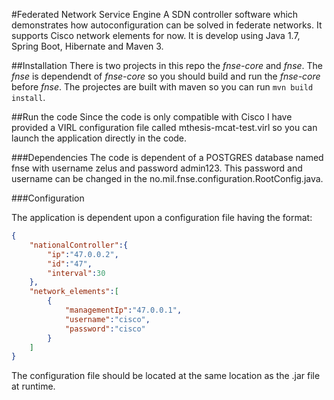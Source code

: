 #Federated Network Service Engine
A SDN controller software which demonstrates how autoconfiguration can be solved in federate networks. 
It supports Cisco network elements for now. It is develop using Java 1.7, Spring Boot, Hibernate and Maven 3. 


##Installation
There is two projects in this repo the _fnse-core_ and _fnse_. The _fnse_ is dependendt 
of _fnse-core_ so you should build and run the _fnse-core_ before _fnse_. The projectes are built with maven so you can run
`mvn build install`. 

##Run the code
Since the code is only compatible with Cisco I have provided a VIRL configuration file called mthesis-mcat-test.virl so you can launch the application directly in the code.

###Dependencies
The code is dependent of a POSTGRES database named fnse with username zelus and password admin123. This password and username can be changed in the no.mil.fnse.configuration.RootConfig.java.

###Configuration 

The application is dependent upon a configuration file having the format:

```json
{
	"nationalController":{
		"ip":"47.0.0.2",
		"id":"47",
		"interval":30
	},
	"network_elements":[
		{
			"managementIp":"47.0.0.1",
			"username":"cisco",
			"password":"cisco"
		}
	]
}
```
The configuration file should be located at the same location as the .jar file at runtime. 


